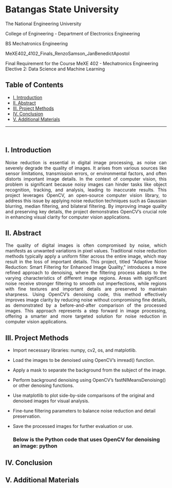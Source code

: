 # Batangas State University

The National Engineering University

College of Engineering - Department of Electronics Engineering
  
BS Mechatronics Engineering

MeXE402_4102_Finals_RenzoSamson_JanBenedictApostol

Final Requirement for the Course MeXE 402 - Mechatronics Engineering Elective 2: Data Science and Machine Learning

## Table of Contents
  - [I. Introduction](#i-introduction)
  - [II. Abstract](#ii-abstract)
  - [III. Project Methods](#iii-project-methods)
  - [IV. Conclusion](#iv-conclusion)
  - [V. Additional Materials](#v-additional-materials)
<hr> 
<br>

## I. Introduction

<p align="justify"> 
Noise reduction is essential in digital image processing, as noise can severely degrade the quality of images. It arises from various sources like sensor limitations, transmission errors, or environmental factors, and often distorts important image details. In the context of computer vision, this problem is significant because noisy images can hinder tasks like object recognition, tracking, and analysis, leading to inaccurate results. This project leverages OpenCV, an open-source computer vision library, to address this issue by applying noise reduction techniques such as Gaussian blurring, median filtering, and bilateral filtering. By improving image quality and preserving key details, the project demonstrates OpenCV’s crucial role in enhancing visual clarity for computer vision applications.


## II. Abstract

<p align="justify">
The quality of digital images is often compromised by noise, which manifests as unwanted variations in pixel values. Traditional noise reduction methods typically apply a uniform filter across the entire image, which may result in the loss of important details. This project, titled "Adaptive Noise Reduction: Smart Filtering for Enhanced Image Quality," introduces a more refined approach to denoising, where the filtering process adapts to the varying characteristics of different image regions. Areas with significant noise receive stronger filtering to smooth out imperfections, while regions with fine textures and important details are preserved to maintain sharpness. Using OpenCV’s denoising code, this method effectively improves image clarity by reducing noise without compromising fine details, as demonstrated by a before-and-after comparison of the processed images. This approach represents a step forward in image processing, offering a smarter and more targeted solution for noise reduction in computer vision applications.

## III. Project Methods

- Import necessary libraries: numpy, cv2, os, and matplotlib.
- Load the images to be denoised using OpenCV’s imread() function.
- Apply a mask to separate the background from the subject of the image.
- Perform background denoising using OpenCV’s fastNlMeansDenoising() or other denoising functions.
- Use matplotlib to plot side-by-side comparisons of the original and denoised images for visual analysis.
- Fine-tune filtering parameters to balance noise reduction and detail preservation.
- Save the processed images for further evaluation or use.

  ### Below is the Python code that uses OpenCV for denoising an image: python
  

## IV. Conclusion

## V. Additional Materials
